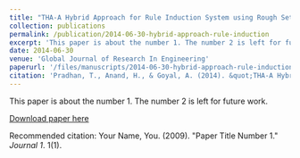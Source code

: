 ```yaml
---
title: "THA-A Hybrid Approach for Rule Induction System using Rough Set Theory, Genetic Algorithm and Boolean algebra"
collection: publications
permalink: /publication/2014-06-30-hybrid-approach-rule-induction
excerpt: 'This paper is about the number 1. The number 2 is left for future work.'
date: 2014-06-30
venue: 'Global Journal of Research In Engineering'
paperurl: '/files/manuscripts/2014-06-30-hybrid-approach-rule-induction.pdf'
citation: 'Pradhan, T., Anand, H., & Goyal, A. (2014). &quot;THA-A Hybrid Approach for Rule Induction System using Rough Set Theory, Genetic Algorithm and Boolean Algebra.&quot; <i>Global Journal of Research In Engineering</i>. 14(1).'
---
```

This paper is about the number 1. The number 2 is left for future work.

[Download paper here](http://harshanand007.github.io/files/manuscripts/2014-06-30-hybrid-approach-rule-induction.pdf)

Recommended citation: Your Name, You. (2009). "Paper Title Number 1." <i>Journal 1</i>. 1(1).